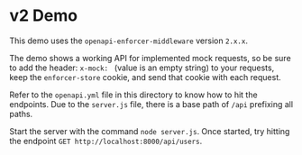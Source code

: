 
# v2 Demo

This demo uses the `openapi-enforcer-middleware` version `2.x.x`.

The demo shows a working API for implemented mock requests, so be sure to add the header: `x-mock: ` (value is an empty string) to your requests, keep the `enforcer-store` cookie, and send that cookie with each request.

Refer to the `openapi.yml` file in this directory to know how to hit the endpoints. Due to the `server.js` file, there is a base path of `/api` prefixing all paths.

Start the server with the command `node server.js`. Once started, try hitting the endpoint `GET http://localhost:8000/api/users`.